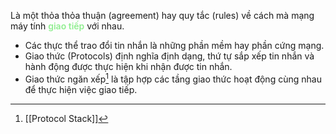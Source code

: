 Là một thỏa thỏa thuận (agreement) hay quy tắc (rules) về cách mà mạng máy tính <font style="color:LightGreen;font-weight:600">giao tiếp</font> với nhau.
- Các thực thể trao đổi tin nhắn là những phần mềm hay phần cứng mạng.
- Giao thức (Protocols) định nghĩa định dạng, thứ tự sắp xếp tin nhắn và hành động được thực hiện khi nhận được tin nhắn.
- Giao thức ngăn xếp[^1] là tập hợp các tầng giao thức hoạt động cùng nhau để thực hiện việc giao tiếp.


[^1]: [[Protocol Stack]]